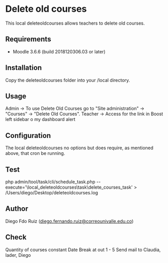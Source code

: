 Delete old courses
==============

This local deleteoldcourses allows teachers to delete old courses.

Requirements
------------
- Moodle 3.6.6 (build 2018120306.03 or later)

Installation
------------
Copy the deleteoldcourses folder into your /local directory.

Usage
-----
Admin ->   To use Delete Old Courses go to "Site administration" -> "Courses" -> "Delete Old Courses".
Teacher -> Access for the link in Boost left sidebar o my dashboard alert

Configuration
-------------
The local deleteoldcourses no options but does require, as mentioned above, that cron be running.

Test
------------
php admin/tool/task/cli/schedule_task.php --execute='\local_deleteoldcourses\task\delete_courses_task' > /Users/diego/Desktop/deleteoldcourses.log

Author
------
Diego Fdo Ruiz (diego.fernando.ruiz@correounivalle.edu.co)

Check 
-------
Quantity of courses constant
Date
Break at out 1 - 5
Send mail to Claudia, Iader, Diego

